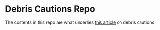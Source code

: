 # Debris Cautions Repo

The contents in this repo are what underlies [this article](https://georgetownsportsanalysis.wordpress.com/2020/07/09/why-is-nascar-no-longer-throwing-debris-cautions-to-the-wind/) on debris cautions. 
